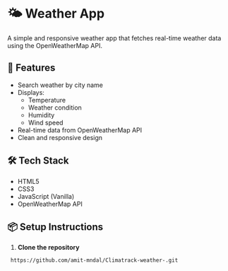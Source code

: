 # 🌤️ Weather App

A simple and responsive weather app that fetches real-time weather data using the OpenWeatherMap API.

## 🚀 Features

- Search weather by city name
- Displays:
  - Temperature
  - Weather condition
  - Humidity
  - Wind speed
- Real-time data from OpenWeatherMap API
- Clean and responsive design

## 🛠 Tech Stack

- HTML5
- CSS3
- JavaScript (Vanilla)
- OpenWeatherMap API

## 📦 Setup Instructions

1. **Clone the repository**
```bash
 https://github.com/amit-mndal/Climatrack-weather-.git
